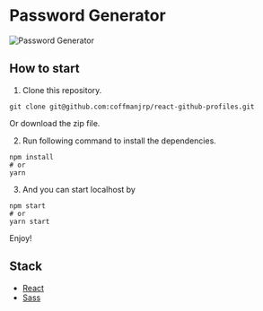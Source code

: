 # Password Generator

![Password Generator](https://res.cloudinary.com/coffmanjrp-dev/image/upload/v1643500335/coffmanjrp.io/Fire_Shot_Capture_070_React_Password_Generator_localhost_99d4106175.png)

## How to start

1. Clone this repository.

```
git clone git@github.com:coffmanjrp/react-github-profiles.git
```

Or download the zip file.

2. Run following command to install the dependencies.

```
npm install
# or
yarn
```

3. And you can start localhost by

```
npm start
# or
yarn start
```

Enjoy!

## Stack

- [React](https://reactjs.org/)
- [Sass](https://sass-lang.com/)
